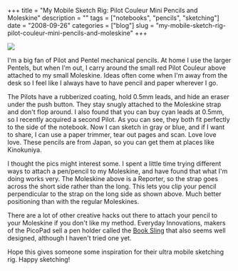 +++
title = "My Mobile Sketch Rig: Pilot Couleur Mini Pencils and Moleskine"
description = ""
tags = ["notebooks", "pencils", "sketching"]
date = "2008-09-26"
categories = ["blog"]
slug = "my-mobile-sketch-rig-pilot-couleur-mini-pencils-and-moleskine"
+++



  <div class="notebook-screenshot"><img src="//konigi.com/media/notebook/pilot-coleur-cyan.jpg" class="notebook-image" /></div><p>I'm a big fan of Pilot and Pentel mechanical pencils. At home I use the larger Pentels, but when I'm out, I carry around the small red Pilot Couleur above attached to my small Moleskine. Ideas often come when I'm away from the desk so I feel like I always have to have pencil and paper wherever I go. </p>
<p>The Pilots have a rubberized coating, hold 0.5mm leads, and hide an eraser under the push button. They stay snugly attached to the Moleskine strap and don't flop around. I also found that you can buy cyan leads at 0.5mm, so I recently acquired a second Pilot. As you can see, they both fit perfectly to the side of the notebook. Now I can sketch in gray or blue, and if I want to share, I can use a paper trimmer, tear out pages and scan. Love love love. These pencils are from Japan, so you can get them at places like Kinokuniya.</p>
<p>I thought the pics might interest some. I spent a little time trying different ways to attach a pen/pencil to my Moleskine, and have found that what I'm doing works very. The Moleskine above is a Reporter, so the strap goes across the short side rather than the long. This lets you clip your pencil perpendicular to the strap on the long side as shown above. Much better positioning than with the regular Moleskines. </p>
<p>There are a lot of other creative hacks out there to attach your pencil to your Moleskine if you don't like my method. Everyday Innovations, makers of the PicoPad sell a pen holder called the <a href="http://everydayinnovations.com/pages/products_booksling.php">Book Sling</a> that also seems well designed, although I haven't tried one yet. </p>
<p>Hope this gives someone some inspiration for their ultra mobile sketching rig. Happy sketching!</p>
    
  

